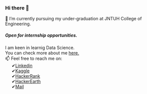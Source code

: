 ### Hi there 👋

<!--
**vodnalasricharan/vodnalasricharan** is a ✨ _special_ ✨ repository because its `README.md` (this file) appears on your GitHub profile.

Here are some ideas to get you started:

- 🔭 I’m currently working on ...
- 🌱 I’m currently learning ...
- 👯 I’m looking to collaborate on ...
- 🤔 I’m looking for help with ...
- 💬 Ask me about ...
- 📫 How to reach me: ...
- 😄 Pronouns: ...
- ⚡ Fun fact: ...
-->
🌱 I’m currently pursuing my under-graduation at JNTUH College of Engineering.
##### Open for internship opportunities.
I am keen in learnig Data Science.
<br>You can check more about me <a href='vodnalasricharan.github.io'/>here.</a>
<br>📫 Feel free to reach me on:
<br>&ensp;&ensp;&ensp;✔<a href='https://www.linkedin.com/in/sricharan-vodnala-b13b96187/'>Linkedin</a>
<br>&ensp;&ensp;&ensp;✔<a href='https://www.kaggle.com/vodnalasricharan'>Kaggle</a>
<br>&ensp;&ensp;&ensp;✔<a href='https://www.hackerrank.com/vodnalasricharan'>HackerRank</a>
<br>&ensp;&ensp;&ensp;✔<a href='https://www.hackerearth.com/@sricharanvodnala100'>HackerEarth</a>
<br>&ensp;&ensp;&ensp;✔<a href='mailto:vodnalasricharan@gmail.com'>Mail</a>
